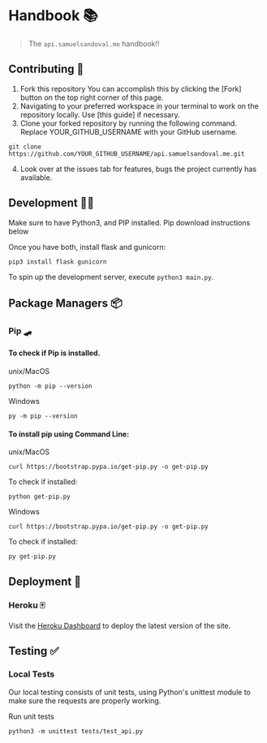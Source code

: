 # Handbook 📚

> The `api.samuelsandoval.me` handbook!!

## Contributing 🔨

1. Fork this repository You can accomplish this by clicking the [Fork] button on the top right corner of this page.
2. Navigating to your preferred workspace in your terminal to work on the repository locally. Use [this guide] if necessary.
3. Clone your forked repository by running the following command. Replace YOUR_GITHUB_USERNAME with your GitHub username.
```
git clone https://github.com/YOUR_GITHUB_USERNAME/api.samuelsandoval.me.git
``` 
4. Look over at the issues tab for features, bugs the project currently has available.

## Development 👨‍💻

Make sure to have Python3, and PIP installed. Pip download instructions below

Once you have both, install flask and gunicorn:

```
pip3 install flask gunicorn
```
To spin up the development server, execute `python3 main.py`.


## Package Managers 📦

### Pip 🛹

#### To check if Pip is installed.
unix/MacOS
```
python -m pip --version
```
Windows
```
py -m pip --version
```

#### To install pip using Command Line: <br/>
unix/MacOS
```
curl https://bootstrap.pypa.io/get-pip.py -o get-pip.py
```
To check if installed:
```
python get-pip.py
```

Windows
```
curl https://bootstrap.pypa.io/get-pip.py -o get-pip.py
```
To check if installed:
```
py get-pip.py
```


## Deployment 🚀

### Heroku 🀄

Visit the [Heroku Dashboard][heroku_dash] to deploy the latest version of the site.


[heroku_dash]: https://dashboard.heroku.com/apps/api-samuelsandoval-me


## Testing ✅

### Local Tests

Our local testing consists of unit tests, using Python's unittest module to make sure the requests are properly working.

Run unit tests
```
python3 -m unittest tests/test_api.py
```
